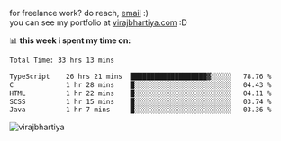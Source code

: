 for freelance work? do reach, [email](mailto:vlbhartiya@gmail.com) :)<br/>
you can see my portfolio at [virajbhartiya.com](https://virajbhartiya.com) :D

📊 **this week i spent my time on:**

<!--START_SECTION:waka-->

```txt
Total Time: 33 hrs 13 mins

TypeScript    26 hrs 21 mins  ███████████████████▓░░░░░   78.76 %
C             1 hr 28 mins    █░░░░░░░░░░░░░░░░░░░░░░░░   04.43 %
HTML          1 hr 22 mins    █░░░░░░░░░░░░░░░░░░░░░░░░   04.11 %
SCSS          1 hr 15 mins    █░░░░░░░░░░░░░░░░░░░░░░░░   03.74 %
Java          1 hr 7 mins     █░░░░░░░░░░░░░░░░░░░░░░░░   03.36 %
```

<!--END_SECTION:waka-->

<p align="left"> <img src="https://komarev.com/ghpvc/?username=virajbhartiya&color=blue" alt="virajbhartiya" /> </p>
